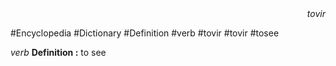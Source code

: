 
<div align="right"><i>tovir</i></div>

#Encyclopedia #Dictionary #Definition #verb #tovir #tovir #tosee

*verb*
**Definition :** to see